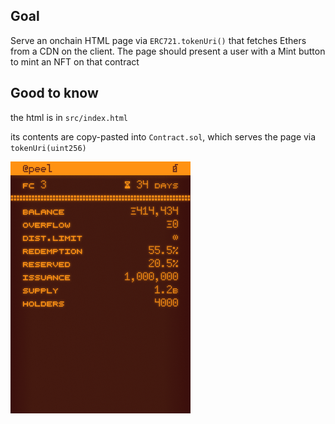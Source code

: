 ## Goal 
Serve an onchain HTML page via `ERC721.tokenUri()` that fetches Ethers from a CDN on the client. The page should present a user with a Mint button to mint an NFT on that contract


## Good to know
the html is in `src/index.html`

its contents are copy-pasted into `Contract.sol`, which serves the page via `tokenUri(uint256)`

![](src/tokenuriresolver.png)
